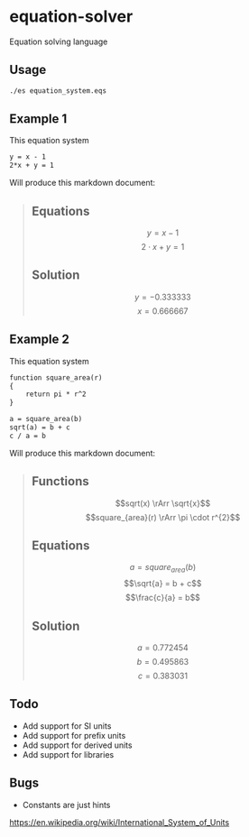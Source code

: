 # equation-solver
Equation solving language

## Usage
```sh
./es equation_system.eqs
```

## Example 1

This equation system
```txt
y = x - 1
2*x + y = 1
```

Will produce this markdown document:

> ## Equations
> $$y = x - 1$$
> $$2 \cdot x + y = 1$$
> ## Solution
> $$y = -0.333333$$
> $$x = 0.666667$$

## Example 2

This equation system
```txt
function square_area(r)
{
    return pi * r^2
}

a = square_area(b)
sqrt(a) = b + c
c / a = b
```

Will produce this markdown document:

> ## Functions
> $$sqrt(x) \rArr \sqrt{x}$$
> $$square_{area}(r) \rArr \pi  \cdot r^{2}$$
> ## Equations
> $$a = square_{area}\left(
> b\right)$$
> $$\sqrt{a} = b + c$$
> $$\frac{c}{a} = b$$
> ## Solution
> $$a = 0.772454$$
> $$b = 0.495863$$
> $$c = 0.383031$$

## Todo
* Add support for SI units
* Add support for prefix units
* Add support for derived units
* Add support for libraries

## Bugs
* Constants are just hints

https://en.wikipedia.org/wiki/International_System_of_Units